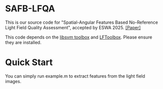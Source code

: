 # SAFB-LFQA
This is our source code for "Spatial-Angular Features Based No-Reference Light Field Quality Assessment", accepted by ESWA 2025. [[Paper]](https://doi.org/10.1016/j.eswa.2024.126061) 

This code depends on the [libsvm toolbox](https://www.csie.ntu.edu.tw/~cjlin/libsvm/#download) and [LFToolbox](https://github.com/doda42/LFToolbox). Please ensure they are installed.

# Quick Start
You can simply run example.m to extract features from the light field images.
